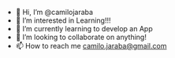 - 👋 Hi, I’m @camilojaraba
- 👀 I’m interested in Learning!!!
- 🌱 I’m currently learning to develop an App
- 💞️ I’m looking to collaborate on anything!
- 📫 How to reach me camilo.jaraba@gmail.com

<!---
camilojaraba/camilojaraba is a ✨ special ✨ repository because its `README.md` (this file) appears on your GitHub profile.
You can click the Preview link to take a look at your changes.
--->
